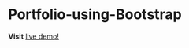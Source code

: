 # Portfolio-using-Bootstrap

**Visit** [live demo!](https://ganapathyda.github.io/Portfolio-using-Bootstrap/)
